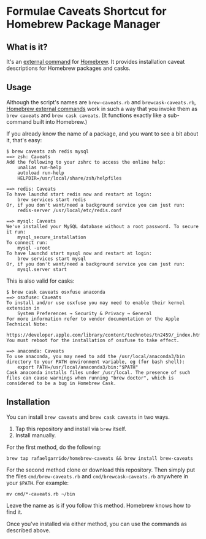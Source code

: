 Formulae Caveats Shortcut for Homebrew Package Manager
================

## What is it?

It's an [external command][ec] for [Homebrew][h]. It provides installation caveat descriptions for Homebrew packages and casks.

[ec]: https://github.com/Homebrew/brew/blob/master/docs/External-Commands.md
[h]: https://github.com/Homebrew/brew

## Usage

Although the script's names are `brew-caveats.rb` and `brewcask-caveats.rb`, [Homebrew external
commands][ec] work in such a way that you invoke them as `brew caveats` and `brew cask caveats`. (It
functions exactly like a sub-command built into Homebrew.)

If you already know the name of a package, and you want to see a bit about it, that's easy:

    $ brew caveats zsh redis mysql
    ==> zsh: Caveats
    Add the following to your zshrc to access the online help:
        unalias run-help
        autoload run-help
        HELPDIR=/usr/local/share/zsh/helpfiles
    
    ==> redis: Caveats
    To have launchd start redis now and restart at login:
        brew services start redis
    Or, if you don't want/need a background service you can just run:
        redis-server /usr/local/etc/redis.conf
    
    ==> mysql: Caveats
    We've installed your MySQL database without a root password. To secure it run:
        mysql_secure_installation
    To connect run:
        mysql -uroot
    To have launchd start mysql now and restart at login:
        brew services start mysql
    Or, if you don't want/need a background service you can just run:
        mysql.server start

This is also valid for casks:

    $ brew cask caveats osxfuse anaconda
    ==> osxfuse: Caveats
    To install and/or use osxfuse you may need to enable their kernel extension in
        System Preferences → Security & Privacy → General
    For more information refer to vendor documentation or the Apple Technical Note:
        https://developer.apple.com/library/content/technotes/tn2459/_index.html
    You must reboot for the installation of osxfuse to take effect.
    
    ==> anaconda: Caveats
    To use anaconda, you may need to add the /usr/local/anaconda3/bin directory to your PATH environment variable, eg (for bash shell):
        export PATH=/usr/local/anaconda3/bin:"$PATH"
    Cask anaconda installs files under /usr/local. The presence of such files can cause warnings when running "brew doctor", which is considered to be a bug in Homebrew Cask.
    

## Installation

You can install `brew caveats` and `brew cask caveats` in two ways.

1. Tap this repository and install via `brew` itself.
1. Install manually.

For the first method, do the following:

    brew tap rafaelgarrido/homebrew-caveats && brew install brew-caveats

For the second method clone or download this repository. Then simply put the files `cmd/brew-caveats.rb` and `cmd/brewcask-caveats.rb` anywhere in your `$PATH`. For example:

    mv cmd/*-caveats.rb ~/bin

Leave the name as is if you follow this method. Homebrew knows how to find it.

Once you've installed via either method, you can use the commands as described above.
